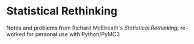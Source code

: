 # Statistical Rethinking

Notes and problems from Richard McElreath's *Statistical Rethinking*, re-worked for personal use with Python/PyMC3